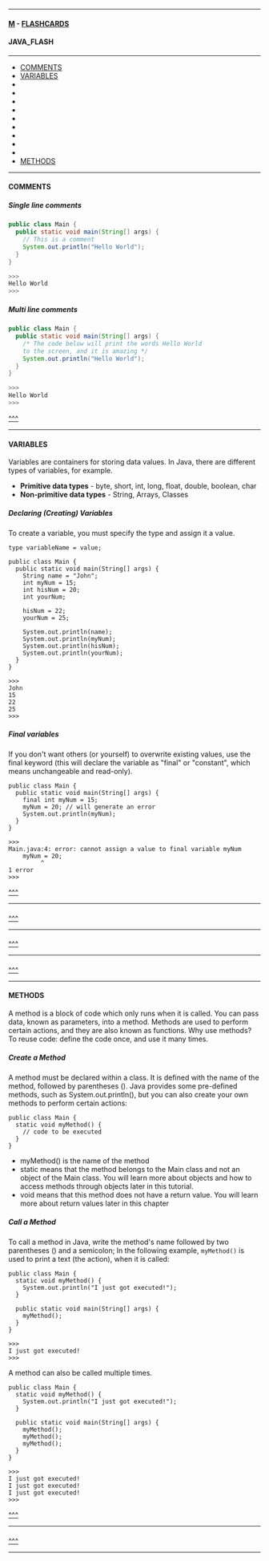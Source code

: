 
---

#### [M](https://github.com/ttltrk/TTT/blob/master/menu.md) - [FLASHCARDS](https://github.com/ttltrk/TTT/tree/master/FLASHCARDS/FLASHCARDS.md)

#### JAVA_FLASH

---

* [COMMENTS](#COMMENTS)
* [VARIABLES](#VARIABLES)
* [](#)
* [](#)
* [](#)
* [](#)
* [](#)
* [](#)
* [](#)
* [](#)
* [](#)
* [METHODS](#METHODS)

---

#### COMMENTS

##### Single line comments

```java
public class Main {
  public static void main(String[] args) {
    // This is a comment
    System.out.println("Hello World");
  }
}

>>>
Hello World
>>>
```

##### Multi line comments

```java
public class Main {
  public static void main(String[] args) {
    /* The code below will print the words Hello World
    to the screen, and it is amazing */
    System.out.println("Hello World");
  }
}

>>>
Hello World
>>>
```

[^^^](#JAVA_FLASH)

---

#### VARIABLES

Variables are containers for storing data values.
In Java, there are different types of variables, for example.

- **Primitive data types** - byte, short, int, long, float, double, boolean, char
- **Non-primitive data types** - String, Arrays, Classes

##### Declaring (Creating) Variables

To create a variable, you must specify the type and assign it a value.

```jv
type variableName = value;
```

```jv
public class Main {
  public static void main(String[] args) {
    String name = "John";
    int myNum = 15;
    int hisNum = 20;
    int yourNum;

    hisNum = 22;
    yourNum = 25;

    System.out.println(name);
    System.out.println(myNum);
    System.out.println(hisNum);
    System.out.println(yourNum);
  }
}

>>>
John
15
22
25
>>>
```

##### Final variables

If you don't want others (or yourself) to overwrite existing values, use the final keyword (this will declare the variable as "final" or "constant", which means unchangeable and read-only).

```jv
public class Main {
  public static void main(String[] args) {
    final int myNum = 15;
    myNum = 20; // will generate an error
    System.out.println(myNum);
  }
}

>>>
Main.java:4: error: cannot assign a value to final variable myNum
    myNum = 20;
         ^
1 error
>>>
```

[^^^](#JAVA_FLASH)

---

####

[^^^](#JAVA_FLASH)

---

####

[^^^](#JAVA_FLASH)

---

####

[^^^](#JAVA_FLASH)

---

#### METHODS

A method is a block of code which only runs when it is called.
You can pass data, known as parameters, into a method.
Methods are used to perform certain actions, and they are also known as functions.
Why use methods? To reuse code: define the code once, and use it many times.

##### Create a Method

A method must be declared within a class. It is defined with the name of the method, followed by parentheses (). Java provides some pre-defined methods, such as System.out.println(), but you can also create your own methods to perform certain actions:

```jv
public class Main {
  static void myMethod() {
    // code to be executed
  }
}
```

- myMethod() is the name of the method
- static means that the method belongs to the Main class and not an object of the Main class. You will learn more about objects and how to access methods through objects later in this tutorial.
- void means that this method does not have a return value. You will learn more about return values later in this chapter

##### Call a Method

To call a method in Java, write the method's name followed by two parentheses () and a semicolon;
In the following example, ```myMethod()``` is used to print a text (the action), when it is called:

```jv
public class Main {
  static void myMethod() {
    System.out.println("I just got executed!");
  }

  public static void main(String[] args) {
    myMethod();
  }
}

>>>
I just got executed!
>>>
```

A method can also be called multiple times.

```jv
public class Main {
  static void myMethod() {
    System.out.println("I just got executed!");
  }

  public static void main(String[] args) {
    myMethod();
    myMethod();
    myMethod();
  }
}

>>>
I just got executed!
I just got executed!
I just got executed!
>>>
```

[^^^](#JAVA_FLASH)

---

####

[^^^](#JAVA_FLASH)

---
